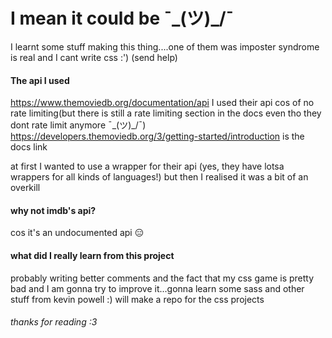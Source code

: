 # I mean it could be ¯\_(ツ)_/¯

I learnt some stuff making this thing....one of them was imposter syndrome is real and I cant write css :')
(send help)

#### The api I used

https://www.themoviedb.org/documentation/api I used their api cos of no rate limiting(but there is still a rate limiting section in the docs even tho they dont rate limit anymore ¯\_(ツ)_/¯) https://developers.themoviedb.org/3/getting-started/introduction is the docs link 

at first I wanted to use a wrapper for their api (yes, they have lotsa wrappers for all kinds of languages!) but then I realised it was a bit of an overkill

#### why not imdb's api?

cos it's an undocumented api 😑

#### what did I really learn from this project

probably writing better comments and the fact that my css game is pretty bad and I am gonna try to improve it...gonna learn some sass and other stuff from kevin powell :) will make a repo for the css projects

###### thanks for reading :3